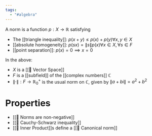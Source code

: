 ```yaml
---
tags:
  - "#algebra"
---
```

A norm is a function $p: X \rightarrow \mathbb{R}$ satisfying
- The [[triangle inequality]]: $p(x+y) \leq p(x) + p(y) \forall x,y \in X$ 
- [[absolute homogeneity]]: $p(sx) = \| s \| p(x) \forall x \in X, \forall s \in F$
- [[point separation]]: $p(x)=0 \implies x=0$ 

In the above:
- $X$ is a [[📘 Vector Space]]
- $F$ is a [[subfield]] of the [[complex numbers]] $\mathbb{C}$ 
- $\| \cdot \| : F \rightarrow \mathbb{R}^+_0$ is the usual norm on $\mathbb{C}$, given by $\| a + bi \| = a^2 + b^2$ 

# Properties
- [[📗 Norms are non-negative]]
- [[📗 Cauchy-Schwarz inequality]]
- [[📘 Inner Product]]s define a [[📘 Canonical norm]]